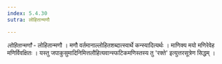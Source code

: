 ```yaml
---
index: 5.4.30
sutra: लोहितान्मणौ

---
```

_लोहितान्मणौ_ - लोहितान्मणौ । मणौ वर्तमानाल्लोहितशब्दात्स्वार्थे कन्स्यादित्यर्थः । माणिक्य मयो मणिरेवेह मणिर्विवक्षितः । यस्तु जपाकुसुमादिनिमित्तलौहित्यवान्स्फटिकमणिस्तस्य तु 'रक्ते' इत्युत्तरसूत्रेण सिद्धम् ।